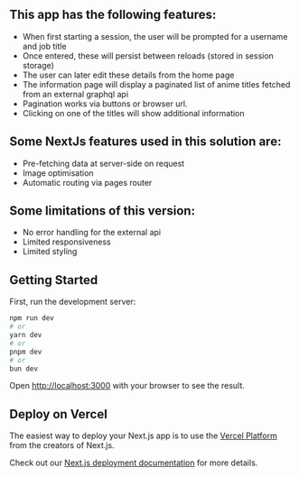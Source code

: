 ## This app has the following features:

- When first starting a session, the user will be prompted for a username and job title
- Once entered, these will persist between reloads (stored in session storage)
- The user can later edit these details from the home page
- The information page will display a paginated list of anime titles fetched from an external graphql api
- Pagination works via buttons or browser url.
- Clicking on one of the titles will show additional information

## Some NextJs features used in this solution are:

- Pre-fetching data at server-side on request
- Image optimisation
- Automatic routing via pages router

## Some limitations of this version:

- No error handling for the external api
- Limited responsiveness
- Limited styling

## Getting Started

First, run the development server:

```bash
npm run dev
# or
yarn dev
# or
pnpm dev
# or
bun dev
```

Open [http://localhost:3000](http://localhost:3000) with your browser to see the result.

## Deploy on Vercel

The easiest way to deploy your Next.js app is to use the [Vercel Platform](https://vercel.com/new?utm_medium=default-template&filter=next.js&utm_source=create-next-app&utm_campaign=create-next-app-readme) from the creators of Next.js.

Check out our [Next.js deployment documentation](https://nextjs.org/docs/deployment) for more details.

